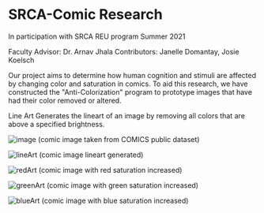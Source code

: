# SRCA-Comic Research
 In participation with SRCA REU program Summer 2021

Faculty Advisor: Dr. Arnav Jhala
Contributors: Janelle Domantay, Josie Koelsch

Our project aims to determine how human cognition and stimuli are affected by changing color and saturation in comics. To aid this research, we have constructed the "Anti-Colorization" program to prototype images that have had their color removed or altered. 

Line Art
Generates the lineart of an image by removing all colors that are above a specified brightness.

![image](https://user-images.githubusercontent.com/36468840/120043193-5f64ce00-bfc0-11eb-9e34-19a0cfcca167.png)
(comic image taken from COMICS public dataset)

![lineArt](https://user-images.githubusercontent.com/36468840/120043215-6a1f6300-bfc0-11eb-8509-01ea31f8abdd.jpg)
(comic image lineart generated)

![redArt](https://user-images.githubusercontent.com/36468840/120372977-ad354b00-c2cc-11eb-9bd9-58e41e8cafe4.jpg)
(comic image with red saturation increased)

![greenArt](https://user-images.githubusercontent.com/36468840/120373036-bd4d2a80-c2cc-11eb-8920-e3f96eaaa990.jpg)
(comic image with green saturation increased)

![blueArt](https://user-images.githubusercontent.com/36468840/120373050-c0e0b180-c2cc-11eb-9c3e-7ed629c98982.jpg)
(comic image with blue saturation increased)
